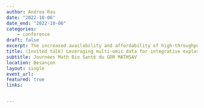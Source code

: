 ```yaml
---
author: Andrea Rau
date: "2022-10-06"
date_end: "2022-10-06"
categories:
    - conference
draft: false
excerpt: The increased availability and affordability of high-throughput sequencing technologies in recent years have facilitated the use of multi-omic studies, expanding and enriching our understanding of complex systems across hierarchical biological levels. Integrative methods for these heterogeneous and multi-faceted omics data have shown promise for enhancing the interpretability of exploratory analyses, improving predictive power, and contributing to a holistic understanding of systems biology. However, such integrative analyses are accompanied by several major obstacles, including the potentially ambiguous relationships among omic levels, high dimensionality coupled with small sample sizes, technical artefacts due to batch effects, potentially incomplete or missing data… and the occasional difficulty in posing well-defined and answerable research questions of such data. In light of these challenges, in this talk I will discuss some of our recent methodological contributions to integrate multi-omic data for exploratory and predictive analyses.
title: (Invited talk) Leveraging multi-omic data for integrative exploratory and predictive analyses
subtitle: Journées Math Bio Santé du GDR MATHSAV
location: Besançon
layout: single
event_url: 
featured: true
links:


---
```




